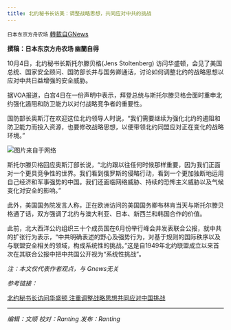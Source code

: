 ```yaml
---
title: 北约秘书长访美：调整战略思想，共同应对中共的挑战
---
```

`日本东京方舟农场` [轉載自GNews](https://gnews.org/zh-hans/1575483/)

**撰稿：日本东京方舟农场 幽蘭自得**

10月4日，北约秘书长斯托尔滕贝格(Jens Stoltenberg) 访问华盛顿，会见了美国总统、国家安全顾问、国防部长并与国务卿通话，讨论如何调整北约的战略思想以应对中共日益增强的安全威胁。

据VOA报道，白宫4日在一份声明中表示，拜登总统与斯托尔滕贝格会面时重申北约强化遏阻和防卫能力以对付战略竞争者的重要性。

国防部长奥斯汀在欢迎这位北约领导人时说，“我们需要继续为强化北约的遏阻和防卫能力而投入资源，也要修改战略思想，以便带领北约同盟应对正在变化的战略环境。”

![](https://assets.gnews.org/wp-content/uploads/2021/10/微信图片_20211005184359.png)图片来自于网络

斯托尔滕贝格回应奥斯汀部长说，“北约跟以往任何时候那样重要，因为我们正面对一个更具竞争性的世界。我们看到俄罗斯的侵略行动，看到一个更加独断地运用自己经济和军事强势的中国。我们还面临网络威胁、持续的恐怖主义威胁以及气候变化对安全的影响。”

此外，美国国务院发言人称，正在欧洲访问的美国国务卿布林肯当天与斯托尔滕贝格通了话，双方强调了北约与澳大利亚、日本、新西兰和韩国合作的价值。

此前，北大西洋公约组织三十个成员国在6月份举行峰会并发表联合公报，就中共的扩张行为表示，“中共明确表述的野心及强势行为，对基于规则的国际秩序以及与联盟安全相关的领域，构成系统性的挑战。”这是自1949年北约联盟成立以来首次在其联合公报中把中共国公开视为“系统性挑战”。

*注：本文仅代表作者观点，与 Gnews无关*

*参考链接：*

[北约秘书长访问华盛顿 注重调整战略思想共同应对中国挑战](https://www.voachinese.com/a/us-nato-china-20211005/6257630.html)

* * *

*编辑：文顺 校对：Ranting 发布：Ranting*
